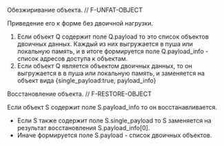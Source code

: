 Обезжиривание объекта. // F-UNFAT-OBJECT

Приведение его к форме без двоичной нагрузки.
1. Если объект Q содержит поле Q.payload то это список объектов двоичных данных.
Каждый из них выгружается в пуша или локальную память, и в итоге формируется поле
Q.payload_info - список адресов доступа к объектам.
2. Если объект Q является объектом двоичных данных, то
он выгружается в в пуша или локальную память, и заменяется на объект вида
{single_payload:true, payload_info}

Восстановление объекта. // F-RESTORE-OBJECT

Если объект S содержит поле S.payload_info то он восстанавливается.
* Если S также содержит поле S.single_payload то S заменяется на результат восстановления S.payload_info[0].
* Иначе формируется поле S.payload - список двоичных объектов.